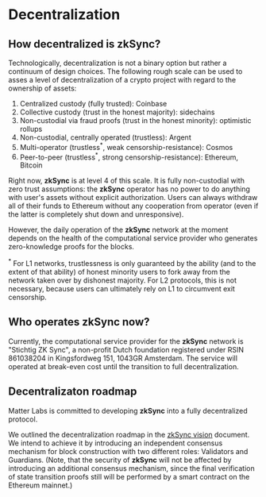 #  Decentralization

## How decentralized is zkSync?

Technologically, decentralization is not a binary option but rather a continuum of design choices. The following rough scale can be used to asses a level of decentralization of a crypto project with regard to the ownership of assets:

1. Centralized custody (fully trusted): Coinbase
2. Collective custody (trust in the honest majority): sidechains
3. Non-custodial via fraud proofs (trust in the honest minority): optimistic rollups
4. Non-custodial, centrally operated (trustless): Argent
5. Multi-operator (trustless<sup>\*</sup>, weak censorship-resistance): Cosmos
6. Peer-to-peer (trustless<sup>\*</sup>, strong censorship-resistance): Ethereum, Bitcoin

Right now, **zkSync** is at level 4 of this scale. It is fully non-custodial with zero trust assumptions: the **zkSync** operator has no power to do anything with user's assets without explicit authorization. Users can always withdraw all of their funds to Ethereum without any cooperation from operator (even if the latter is completely shut down and unresponsive).

However, the daily operation of the **zkSync** network at the moment depends on the health of the computational service provider who generates zero-knowledge proofs for the blocks.

<span class="footnote"><sup>*</sup> For L1 networks, trustlessness is only guaranteed by the ability (and to the extent of that ability) of honest minority users to fork away from the network taken over by dishonest majority. For L2 protocols, this is not necessary, because users can ultimately rely on L1 to circumvent exit censorship.</span>

## Who operates zkSync now?

Currently, the computational service provider for the **zkSync** network is "Stichtig ZK Sync", a non-profit Dutch foundation registered under RSIN 861038204 in Kingsfordweg 151, 1043GR Amsterdam. The service will operated at break-even cost until the transition to full decentralization.

## Decentralizaton roadmap

Matter Labs is committed to developing **zkSync** into a fully decentralized protocol.

We outlined the decentralization roadmap in the [zkSync vision](https://medium.com/matter-labs/introducing-zk-sync-the-missing-link-to-mass-adoption-of-ethereum-14c9cea83f58) document. We intend to achieve it by introducing an independent consensus mechanism for block construction with two different roles: Validators and Guardians. (Note, that the security of **zkSync** will not be affected by introducing an additional consensus mechanism, since the final verification of state transition proofs still will be performed by a smart contract on the Ethereum mainnet.)
